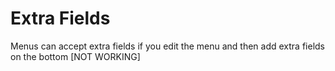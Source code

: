 # Extra Fields
Menus can accept extra fields if you edit the menu and then add extra fields on the bottom [NOT WORKING]
